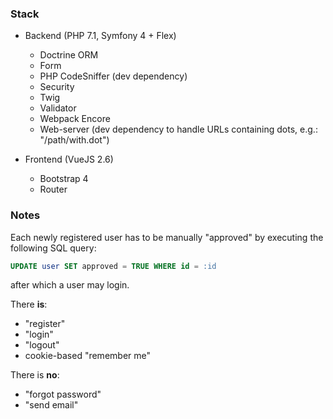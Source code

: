 ### Stack

- Backend (PHP 7.1, Symfony 4 + Flex)

  - Doctrine ORM
  - Form
  - PHP CodeSniffer (dev dependency)
  - Security
  - Twig
  - Validator
  - Webpack Encore
  - Web-server (dev dependency to handle URLs containing dots, e.g.: "/path/with.dot")

- Frontend (VueJS 2.6)

  - Bootstrap 4
  - Router

### Notes

Each newly registered user has to be manually "approved" by executing the following SQL query:

```sql
UPDATE user SET approved = TRUE WHERE id = :id
```

after which a user may login.

There **is**:

  - "register"
  - "login"
  - "logout"
  - cookie-based "remember me"

There is **no**:

  - "forgot password"
  - "send email"
